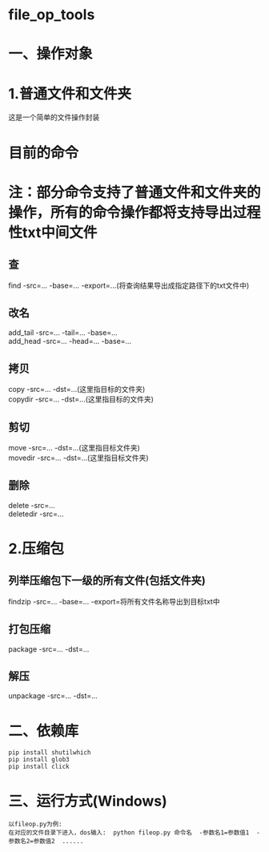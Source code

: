 # file_op_tools  

# 一、操作对象  


# 1.普通文件和文件夹
这是一个简单的文件操作封装


# 目前的命令  
# 注：部分命令支持了普通文件和文件夹的操作，所有的命令操作都将支持导出过程性txt中间文件
  ## 查
  find -src=... -base=... -export=...(将查询结果导出成指定路径下的txt文件中)
  ## 改名
  add_tail -src=... -tail=...  -base=...  
  add_head -src=... -head=...  -base=...
  ## 拷贝
  copy -src=... -dst=...(这里指目标的文件夹)  
  copydir -src=... -dst=...(这里指目标的文件夹)
  ##  剪切
  move -src=... -dst=...(这里指目标文件夹)  
  movedir -src=... -dst=...(这里指目标文件夹)
  ##  删除
  delete -src=...  
  deletedir -src=...  

# 2.压缩包

  ## 列举压缩包下一级的所有文件(包括文件夹)
  findzip -src=... -base=...  -export=将所有文件名称导出到目标txt中
  ## 打包压缩
  package -src=... -dst=...
  ## 解压
  unpackage -src=... -dst=...

# 二、依赖库
    pip install shutilwhich
    pip install glob3
    pip install click


# 三、运行方式(Windows)
    以fileop.py为例:
    在对应的文件目录下进入，dos输入:  python fileop.py 命令名  -参数名1=参数值1  -参数名2=参数值2  ......
  
